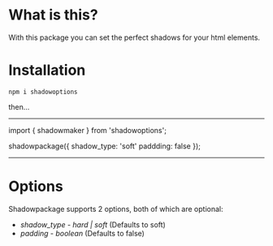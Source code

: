 # What is this?

With this package you can set the perfect shadows for your html elements.

# Installation

`npm i shadowoptions`

then...

***

import { shadowmaker } from 'shadowoptions';

shadowpackage({
    shadow_type: 'soft'
    paddding: false
});

***

# Options 

Shadowpackage supports 2 options, both of which are optional:

* *shadow_type* - _hard | soft_ (Defaults to soft)
* *padding* - _boolean_ (Defaults to false)

